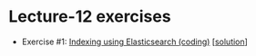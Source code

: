 # Lecture-12 exercises

  * Exercise #1: [Indexing using Elasticsearch (coding)](exercise_1.ipynb) [[solution](exercise_1_solution.ipynb)]
